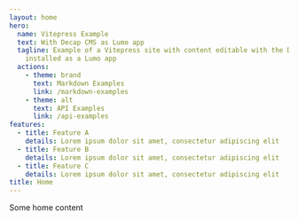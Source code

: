 ```yaml
---
layout: home
hero:
  name: Vitepress Example
  text: With Decap CMS as Lumo app
  tagline: Example of a Vitepress site with content editable with the Decap CMS
    installed as a Lumo app
  actions:
    - theme: brand
      text: Markdown Examples
      link: /markdown-examples
    - theme: alt
      text: API Examples
      link: /api-examples
features:
  - title: Feature A
    details: Lorem ipsum dolor sit amet, consectetur adipiscing elit
  - title: Feature B
    details: Lorem ipsum dolor sit amet, consectetur adipiscing elit
  - title: Feature C
    details: Lorem ipsum dolor sit amet, consectetur adipiscing elit
title: Home
---
```

Some home content
